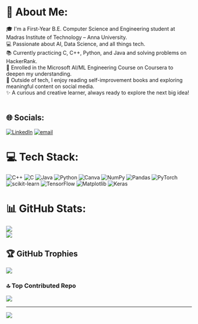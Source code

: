 # 💫 About Me:
🎓 I'm a First-Year B.E. Computer Science and Engineering student at Madras Institute of Technology – Anna University.<br>💻 Passionate about AI, Data Science, and all things tech.<br>📚 Currently practicing C, C++, Python, and Java and solving problems on HackerRank.<br>🧠 Enrolled in the Microsoft AI/ML Engineering Course on Coursera to deepen my understanding.<br>📖 Outside of tech, I enjoy reading self-improvement books and exploring meaningful content on social media.<br>✨ A curious and creative learner, always ready to explore the next big idea!<br><br>


## 🌐 Socials:
[![LinkedIn](https://img.shields.io/badge/LinkedIn-%230077B5.svg?logo=linkedin&logoColor=white)](https://linkedin.com/in/ffahmiya06) [![email](https://img.shields.io/badge/Email-D14836?logo=gmail&logoColor=white)](mailto:ffahmiya06@gmail.com) 

# 💻 Tech Stack:
![C++](https://img.shields.io/badge/c++-%2300599C.svg?style=for-the-badge&logo=c%2B%2B&logoColor=white) ![C](https://img.shields.io/badge/c-%2300599C.svg?style=for-the-badge&logo=c&logoColor=white) ![Java](https://img.shields.io/badge/java-%23ED8B00.svg?style=for-the-badge&logo=openjdk&logoColor=white) ![Python](https://img.shields.io/badge/python-3670A0?style=for-the-badge&logo=python&logoColor=ffdd54) ![Canva](https://img.shields.io/badge/Canva-%2300C4CC.svg?style=for-the-badge&logo=Canva&logoColor=white) ![NumPy](https://img.shields.io/badge/numpy-%23013243.svg?style=for-the-badge&logo=numpy&logoColor=white) ![Pandas](https://img.shields.io/badge/pandas-%23150458.svg?style=for-the-badge&logo=pandas&logoColor=white) ![PyTorch](https://img.shields.io/badge/PyTorch-%23EE4C2C.svg?style=for-the-badge&logo=PyTorch&logoColor=white) ![scikit-learn](https://img.shields.io/badge/scikit--learn-%23F7931E.svg?style=for-the-badge&logo=scikit-learn&logoColor=white) ![TensorFlow](https://img.shields.io/badge/TensorFlow-%23FF6F00.svg?style=for-the-badge&logo=TensorFlow&logoColor=white) ![Matplotlib](https://img.shields.io/badge/Matplotlib-%23ffffff.svg?style=for-the-badge&logo=Matplotlib&logoColor=black) ![Keras](https://img.shields.io/badge/Keras-%23D00000.svg?style=for-the-badge&logo=Keras&logoColor=white)
# 📊 GitHub Stats:

![](https://nirzak-streak-stats.vercel.app/?user=Fahmiya006&theme=midnight-purple&hide_border=true)<br/>
![](https://github-readme-stats.vercel.app/api/top-langs/?username=Fahmiya006&theme=midnight-purple&hide_border=true&include_all_commits=false&count_private=true&layout=compact)

## 🏆 GitHub Trophies
![](https://github-profile-trophy.vercel.app/?username=Fahmiya006&theme=radical&no-frame=false&no-bg=true&margin-w=4)

### 🔝 Top Contributed Repo
![](https://github-contributor-stats.vercel.app/api?username=Fahmiya006&limit=5&theme=nightowl&combine_all_yearly_contributions=true)

---
[![](https://visitcount.itsvg.in/api?id=Fahmiya006&icon=0&color=9)](https://visitcount.itsvg.in)

<!-- Proudly created with GPRM ( https://gprm.itsvg.in ) -->
